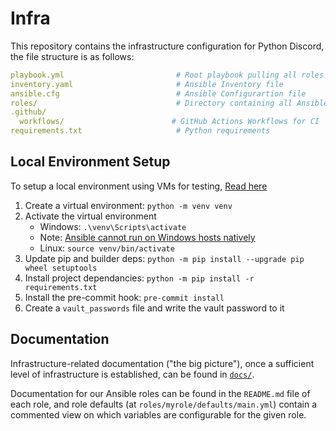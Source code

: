 # Infra

This repository contains the infrastructure configuration for Python Discord, the file structure is as follows:

```yaml
playbook.yml                         # Root playbook pulling all roles together
inventory.yaml                       # Ansible Inventory file
ansible.cfg                          # Ansible Configurartion file
roles/                               # Directory containing all Ansible roles
.github/
  workflows/                        # GitHub Actions Workflows for CI
requirements.txt                     # Python requirements
```

## Local Environment Setup

To setup a local environment using VMs for testing, [Read here](./local_testing/README.md)

1. Create a virtual environment: `python -m venv venv`
1. Activate the virtual environment
   - Windows: `.\venv\Scripts\activate`
    - Note: [Ansible cannot run on Windows hosts natively](https://docs.ansible.com/ansible/latest/user_guide/windows_faq.html#can-ansible-run-on-windows)
   - Linux: `source venv/bin/activate`
1. Update pip and builder deps: `python -m pip install --upgrade pip wheel setuptools`
1. Install project dependancies: `python -m pip install -r requirements.txt`
1. Install the pre-commit hook: `pre-commit install`
1. Create a `vault_passwords` file and write the vault password to it


## Documentation

Infrastructure-related documentation ("the big picture"), once a sufficient
level of infrastructure is established, can be found in [`docs/`](./docs/).

Documentation for our Ansible roles can be found in the `README.md` file of
each role, and role defaults (at `roles/myrole/defaults/main.yml`) contain a
commented view on which variables are configurable for the given role.
